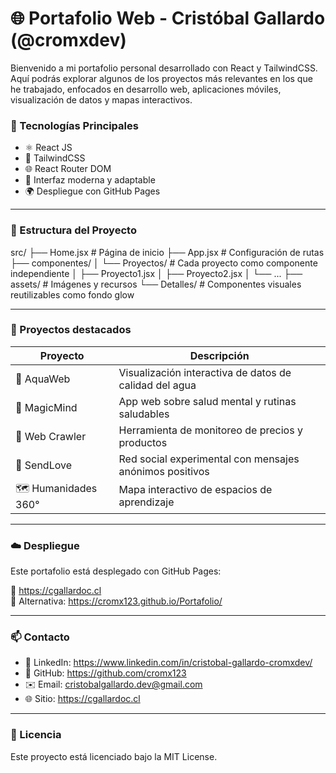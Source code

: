 # 🌐 Portafolio Web - Cristóbal Gallardo (@cromxdev)

Bienvenido a mi portafolio personal desarrollado con React y TailwindCSS. Aquí podrás explorar algunos de los proyectos más relevantes en los que he trabajado, enfocados en desarrollo web, aplicaciones móviles, visualización de datos y mapas interactivos.

### 🚀 Tecnologías Principales

- ⚛️ React JS
- 💨 TailwindCSS
- 🌐 React Router DOM
- 🎨 Interfaz moderna y adaptable
- 🌍 Despliegue con GitHub Pages

---

### 📁 Estructura del Proyecto

src/
├── Home.jsx                # Página de inicio
├── App.jsx                 # Configuración de rutas
├── componentes/
│   └── Proyectos/          # Cada proyecto como componente independiente
│       ├── Proyecto1.jsx
│       ├── Proyecto2.jsx
│       └── ...
├── assets/                 # Imágenes y recursos
└── Detalles/               # Componentes visuales reutilizables como fondo glow

---

### 🧠 Proyectos destacados

| Proyecto              | Descripción                                                                 |
|-----------------------|-----------------------------------------------------------------------------|
| 🌊 AquaWeb            | Visualización interactiva de datos de calidad del agua                     |
| 🧠 MagicMind          | App web sobre salud mental y rutinas saludables                             |
| 🔎 Web Crawler        | Herramienta de monitoreo de precios y productos                             |
| 💌 SendLove           | Red social experimental con mensajes anónimos positivos                     |
| 🗺 Humanidades 360°    | Mapa interactivo de espacios de aprendizaje                                 |

---

### ☁️ Despliegue

Este portafolio está desplegado con GitHub Pages:

🔗 https://cgallardoc.cl  
🔗 Alternativa: https://cromx123.github.io/Portafolio/

---

### 📫 Contacto

- 💼 LinkedIn: https://www.linkedin.com/in/cristobal-gallardo-cromxdev/
- 🐙 GitHub: https://github.com/cromx123
- ✉️ Email: cristobalgallardo.dev@gmail.com
- 🌐 Sitio: https://cgallardoc.cl

---

### 📝 Licencia

Este proyecto está licenciado bajo la MIT License.
